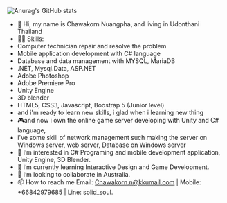 ![Anurag's GitHub stats](https://github-readme-stats.vercel.app/api?username=armychawakorn&count_private=true)
- 👋 Hi, my name is Chawakorn Nuangpha, and living in Udonthani Thailand
- 👩‍💻 Skills: 
- Computer technician repair and resolve the problem
- Mobile application development with C# language
- Database and data management with MYSQL, MariaDB
- .NET, Mysql.Data, ASP.NET
- Adobe Photoshop
- Adobe Premiere Pro
- Unity Engine
- 3D blender
- HTML5, CSS3, Javascript, Boostrap 5 (Junior level)
- and i'm ready to learn new skills, i glad when i learning new thing
- 🎮and now i own the online game server developing with Unity and C# language,
-    i've some skill of network management such making the server on Windows server, web server, Database on Windows server
- 👀 I’m interested in C# Programing and mobile development application, Unity Engine, 3D Blender.
- 🌱 I’m currently learning Interactive Design and Game Development.
- 💞️ I’m looking to collaborate in Australia.
- 📫 How to reach me Email: Chawakorn.n@kkumail.com | Mobile: +66842979685 | Line: solid_soul.
